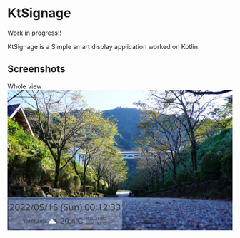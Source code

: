 # KtSignage
Work in progress!!

KtSignage is a Simple smart display application worked on Kotlin.

## Screenshots
Whole view
![screenshot1](screenshots/screenshot1.png)
